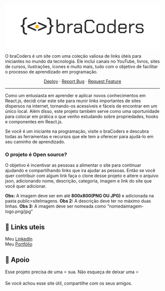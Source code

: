 <img align="center" src="public/assets/bracodersImg.png" alt="(Prévia)Video do Encriptador">

O braCoders é um site com uma coleção valiosa de links úteis para iniciantes no mundo da tecnologia. Ele inclui canais no YouTube, livros, sites de cursos, ilustrações, ícones e muito mais, tudo com o objetivo de facilitar o processo de aprendizado em programação.
<br>
<p align="center">
    <a href="https://bracoders.vercel.app" target="blank">Deploy</a>
    ·
    <a href="https://github.com/uandersoncosta/bracoders/issues">Report Bug</a>
    ·
    <a href="https://github.com/uandersoncosta/bracoders/issues">Request Feature</a>
</p>
<hr>

Como um entusiasta em aprender e aplicar novos conhecimentos em React.js, decidi criar este site para reunir links importantes de sites dispersos na internet, tornando-os acessíveis e fáceis de encontrar em um único local. Além disso, este projeto também serve como uma oportunidade para colocar em prática o que venho estudando sobre propriedades, hooks e componentes em React.js.

Se você é um iniciante na programação, visite o braCoders e descubra todas as ferramentas e recursos que ele tem a oferecer para ajudá-lo em seu caminho de aprendizado.

### O projeto é Open source?
O objetivo é incentivar as pessoas a alimentar o site para continuar ajudando e compartilhando links que ira ajudar as pessoas. Então se você quer contribuir com algum link faça o clone desse projeto e altere o arquivo json, adicionando nome, descrição, categoria, imagem e link do site que você quer adicionar.

**Obs:** A imagem deve ser em até **800x800(PNG OU JPG)** e adicionada na pasta public>siteImagens.
**Obs 2:** A descrição deve ter no máximo duas linhas.
**Obs 3:** A imagem deve ser nomeada como "nomedaimagem-logo.png/jpg"

## 🔗 Links uteis

Meu [LinkedIn](https://www.linkedin.com/in/uandersoncosta/)<br>
Meu [Portfólio](https://github.com/uandersoncosta/)

## 🙏 Apoio
Esse projeto precisa de uma ⭐️ sua. Não esqueça de deixar uma ⭐️

Se você achou esse site útil, compartilhe com os seus amigos.
